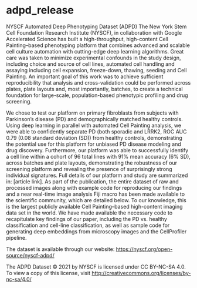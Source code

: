 # adpd_release
NYSCF Automated Deep Phenotyping Dataset (ADPD)
The New York Stem Cell Foundation Research Institute (NYSCF), in collaboration with Google Accelerated Science has built a high-throughput, high-content Cell Painting–based phenotyping platform that combines advanced and scalable cell culture automation with cutting-edge deep learning algorithms. Great care was taken to minimize experimental confounds in the study design, including choice and source of cell lines, automated cell handling and assaying including cell expansion, freeze-down, thawing, seeding and Cell Painting. An important goal of this work was to achieve sufficient reproducibility that analysis and cross-validation could be performed across plates, plate layouts and, most importantly, batches, to create a technical foundation for large-scale, population-based phenotypic profiling and drug screening.

We chose to test our platform on primary fibroblasts from subjects with Parkinson’s disease (PD) and demographically matched healthy controls. Using deep learning in parallel with automated Cell Painting analysis, we were able to confidently separate PD (both sporadic and LRRK2, ROC AUC 0.79 (0.08 standard deviation (SD)) from healthy controls, demonstrating the potential use for this platform for unbiased PD disease modeling and drug discovery. Furthermore, our platform was able to successfully identify a cell line within a cohort of 96 total lines with 91% mean accuracy (6% SD), across batches and plate layouts, demonstrating the robustness of our screening platform and revealing the presence of surprisingly strong individual signatures. Full details of our platform and study are summarized in: [article link]. As part of the publication, the entire dataset of raw and processed images along with example code for reproducing our findings and a near real-time image analysis Fiji macro has been made available to the scientific community, which are detailed below. To our knowledge, this is the largest publicly available Cell Painting–based high-content imaging data set in the world.
We have made available the necessary code to recapitulate key findings of our paper, including the PD vs. healthy classification and cell-line classification, as well as sample code for generating deep embeddings from microscopy images and the CellProfiler pipeline.

The dataset is available through our website: https://nyscf.org/open-source/nyscf-adpd/

The ADPD Dataset © 2021 by NYSCF is licensed under CC BY-NC-SA 4.0. To view a copy of this license, visit http://creativecommons.org/licenses/by-nc-sa/4.0/

